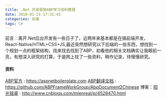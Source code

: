 ```yaml
---
title: .Net 开发框架ABP学习资料整理
date: 2018-01-21 17:31:43
categories: 后端
tags: C#
---
```


前言：离开.Net后台开发有一些日子了，近两年来基本都是在搞前端开发，React-Native/HTML+CSS+JS,最近突然想研究以下后端的一些东西，想找到一个规划一点的框架结构，找来找去找到了ABP，初看他的相关文档确实让我眼前一亮，有想深入研究的打算，于是网上找了一些资料，稍作记录，待慢慢研究。

#### 资料

[ABP官方](https://aspnetboilerplate.com) : https://aspnetboilerplate.com
[ABP翻译文档](https://github.com/ABPFrameWorkGroup/AbpDocument2Chinese) : https://github.com/ABPFrameWorkGroup/AbpDocument2Chinese
博客：[阳光铭睿](http://www.cnblogs.com/mienreal/p/4528470.html) : http://www.cnblogs.com/mienreal/p/4528470.html